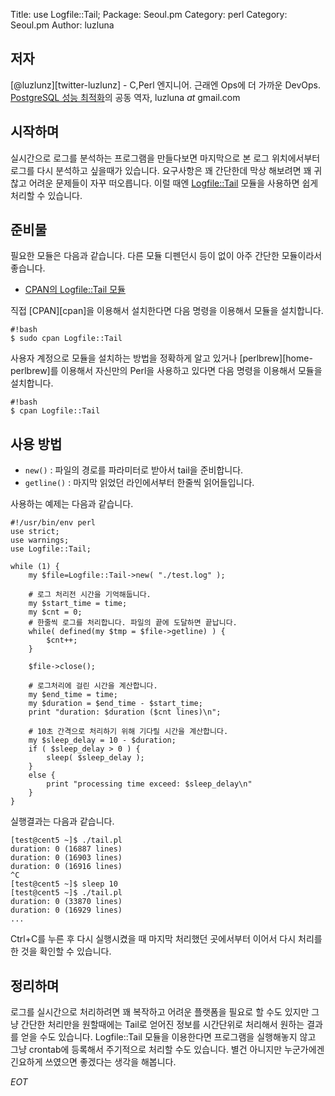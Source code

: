 Title:    use Logfile::Tail;
Package:  Seoul.pm
Category: perl
Category: Seoul.pm
Author:   luzluna

저자
-----

[@luzlunz][twitter-luzlunz] - C,Perl 엔지니어. 근래엔 Ops에 더 가까운 DevOps.
[PostgreSQL 성능 최적화][yes24-14061821]의 공동 역자, luzluna _at_ gmail.com


시작하며
---------

실시간으로 로그를 분석하는 프로그램을 만들다보면 마지막으로 본
로그 위치에서부터 로그를 다시 분석하고 싶을때가 있습니다.
요구사항은 꽤 간단한데 막상 해보려면 꽤 귀찮고 어려운 문제들이 자꾸 떠오릅니다.
이럴 때엔 [Logfile::Tail][cpan-logfile-tail] 모듈을 사용하면 쉽게 처리할 수 있습니다.

준비물
-------

필요한 모듈은 다음과 같습니다.
다른 모듈 디펜던시 등이 없이 아주 간단한 모듈이라서 좋습니다.

- [CPAN의 Logfile::Tail 모듈][cpan-logfile-tail]

직접 [CPAN][cpan]을 이용해서 설치한다면 다음 명령을 이용해서 모듈을 설치합니다.

    #!bash
    $ sudo cpan Logfile::Tail

사용자 계정으로 모듈을 설치하는 방법을 정확하게 알고 있거나
[perlbrew][home-perlbrew]를 이용해서 자신만의 Perl을 사용하고 있다면
다음 명령을 이용해서 모듈을 설치합니다.

    #!bash
    $ cpan Logfile::Tail


사용 방법
----------

 * `new()` : 파일의 경로를 파라미터로 받아서 tail을 준비합니다.
 * `getline()` : 마지막 읽었던 라인에서부터 한줄씩 읽어들입니다.


사용하는 예제는 다음과 같습니다.

    #!/usr/bin/env perl
    use strict;
    use warnings;
    use Logfile::Tail;

    while (1) {
        my $file=Logfile::Tail->new( "./test.log" );

        # 로그 처리전 시간을 기억해둡니다.
        my $start_time = time;
        my $cnt = 0;
        # 한줄씩 로그를 처리합니다. 파일의 끝에 도달하면 끝납니다.
        while( defined(my $tmp = $file->getline) ) {
            $cnt++;
        }

        $file->close();

        # 로그처리에 걸린 시간을 계산합니다.
        my $end_time = time;
        my $duration = $end_time - $start_time;
        print "duration: $duration ($cnt lines)\n";

        # 10초 간격으로 처리하기 위해 기다릴 시간을 계산합니다.
        my $sleep_delay = 10 - $duration;
        if ( $sleep_delay > 0 ) {
            sleep( $sleep_delay );
        }
        else {
            print "processing time exceed: $sleep_delay\n"
        }
    }


실행결과는 다음과 같습니다.

    [test@cent5 ~]$ ./tail.pl 
    duration: 0 (16887 lines)
    duration: 0 (16903 lines)
    duration: 0 (16916 lines)
    ^C
    [test@cent5 ~]$ sleep 10
    [test@cent5 ~]$ ./tail.pl 
    duration: 0 (33870 lines)
    duration: 0 (16929 lines)
    ...

Ctrl+C를 누른 후 다시 실행시켰을 때 마지막 처리했던 곳에서부터
이어서 다시 처리를 한 것을 확인할 수 있습니다.



정리하며
---------

로그를 실시간으로 처리하려면 꽤 복작하고 어려운 플랫폼을
필요로 할 수도 있지만 그냥 간단한 처리만을 원할때에는
Tail로 얻어진 정보를 시간단위로 처리해서 원하는 결과를 얻을 수도 있습니다.
Logfile::Tail 모듈을 이용한다면 프로그램을 실행해놓지 않고 그냥 crontab에
등록해서 주기적으로 처리할 수도 있습니다.
별건 아니지만 누군가에겐 긴요하게 쓰였으면 좋겠다는 생각을 해봅니다.


_EOT_

[cpan-logfile-tail]:    https://metacpan.org/module/Logfile::Tail
[twitter-luzluna]:      https://twitter.com/luzluna
[yes24-14061821]:       http://www.yes24.com/24/goods/14061821

